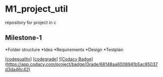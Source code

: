 # M1_project_util
repository for project in c
## Milestone-1
*Folder structure
*Idea
*Requirements
*Design
*Testplan

[[codequality](https://api.codiga.io/project/31184/score/svg)]
[[codegrade](https://api.codiga.io/project/31184/status/svg)]
[![Codacy Badge] (https://app.codacy.com/project/badge/Grade/68148aa6008941b5ac95037d3da46c42)](https://www.codacy.com/gh/sneham10/M1_calender_util/dashboard?utm_source=github.com&amp;utm_medium=referral&amp;utm_content=sneham10/M1_calender_util&amp;utm_campaign=Badge_Grade)
